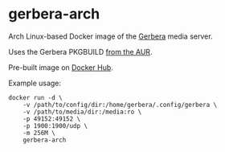 # gerbera-arch
Arch Linux-based Docker image of the [Gerbera](https://github.com/gerbera/gerbera) media server.

Uses the Gerbera PKGBUILD [from the AUR](https://aur.archlinux.org/packages/gerbera).

Pre-built image on [Docker Hub](https://hub.docker.com/r/tw386/gerbera-arch).

Example usage:

    docker run -d \
        -v /path/to/config/dir:/home/gerbera/.config/gerbera \
        -v /path/to/media/dir:/media:ro \
        -p 49152:49152 \
        -p 1900:1900/udp \
        -m 256M \
        gerbera-arch
